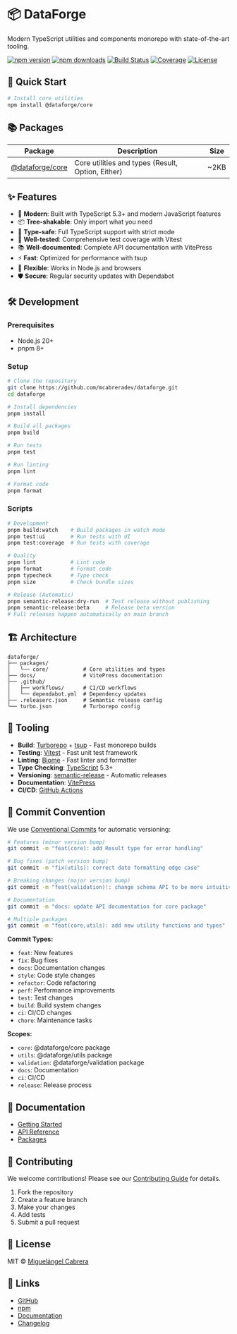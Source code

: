# 📦 DataForge

Modern TypeScript utilities and components monorepo with state-of-the-art tooling.

[![npm version](https://img.shields.io/npm/v/@dataforge/core.svg)](https://www.npmjs.com/package/@dataforge/core)
[![npm downloads](https://img.shields.io/npm/dm/@dataforge/core.svg)](https://www.npmjs.com/package/@dataforge/core)
[![Build Status](https://github.com/mcabreradev/dataforge/workflows/CI/badge.svg)](https://github.com/mcabreradev/dataforge/actions)
[![Coverage](https://codecov.io/gh/mcabreradev/dataforge/branch/main/graph/badge.svg)](https://codecov.io/gh/mcabreradev/dataforge)
[![License](https://img.shields.io/npm/l/@dataforge/core.svg)](https://github.com/mcabreradev/dataforge/blob/main/LICENSE)

## 🚀 Quick Start

```bash
# Install core utilities
npm install @dataforge/core

```

## 📚 Packages

| Package | Description | Size |
|---------|-------------|------|
| [@dataforge/core](./packages/core) | Core utilities and types (Result, Option, Either) | ~2KB |

## ✨ Features

- 🚀 **Modern**: Built with TypeScript 5.3+ and modern JavaScript features
- 📦 **Tree-shakable**: Only import what you need
- 🎯 **Type-safe**: Full TypeScript support with strict mode
- 🧪 **Well-tested**: Comprehensive test coverage with Vitest
- 📚 **Well-documented**: Complete API documentation with VitePress
- ⚡ **Fast**: Optimized for performance with tsup
- 🔧 **Flexible**: Works in Node.js and browsers
- 🛡️ **Secure**: Regular security updates with Dependabot

## 🛠️ Development

### Prerequisites

- Node.js 20+
- pnpm 8+

### Setup

```bash
# Clone the repository
git clone https://github.com/mcabreradev/dataforge.git
cd dataforge

# Install dependencies
pnpm install

# Build all packages
pnpm build

# Run tests
pnpm test

# Run linting
pnpm lint

# Format code
pnpm format
```

### Scripts

```bash
# Development
pnpm build:watch    # Build packages in watch mode
pnpm test:ui        # Run tests with UI
pnpm test:coverage  # Run tests with coverage

# Quality
pnpm lint           # Lint code
pnpm format         # Format code
pnpm typecheck      # Type check
pnpm size           # Check bundle sizes

# Release (Automatic)
pnpm semantic-release:dry-run  # Test release without publishing
pnpm semantic-release:beta     # Release beta version
# Full releases happen automatically on main branch
```

## 🏗️ Architecture

```
dataforge/
├── packages/
│   └── core/           # Core utilities and types
├── docs/               # VitePress documentation
├── .github/
│   ├── workflows/      # CI/CD workflows
│   └── dependabot.yml  # Dependency updates
├── .releaserc.json     # Semantic release config
└── turbo.json          # Turborepo config
```

## 🔧 Tooling

- **Build**: [Turborepo](https://turbo.build/) + [tsup](https://tsup.egoist.sh/) - Fast monorepo builds
- **Testing**: [Vitest](https://vitest.dev/) - Fast unit test framework
- **Linting**: [Biome](https://biomejs.dev/) - Fast linter and formatter
- **Type Checking**: [TypeScript](https://www.typescriptlang.org/) 5.3+
- **Versioning**: [semantic-release](https://semantic-release.gitbook.io/) - Automatic releases
- **Documentation**: [VitePress](https://vitepress.dev/)
- **CI/CD**: [GitHub Actions](https://github.com/features/actions)

## 📝 Commit Convention

We use [Conventional Commits](https://www.conventionalcommits.org/) for automatic versioning:

```bash
# Features (minor version bump)
git commit -m "feat(core): add Result type for error handling"

# Bug fixes (patch version bump)
git commit -m "fix(utils): correct date formatting edge case"

# Breaking changes (major version bump)
git commit -m "feat(validation)!: change schema API to be more intuitive"

# Documentation
git commit -m "docs: update API documentation for core package"

# Multiple packages
git commit -m "feat(core,utils): add new utility functions and types"
```

**Commit Types:**
- `feat`: New features
- `fix`: Bug fixes
- `docs`: Documentation changes
- `style`: Code style changes
- `refactor`: Code refactoring
- `perf`: Performance improvements
- `test`: Test changes
- `build`: Build system changes
- `ci`: CI/CD changes
- `chore`: Maintenance tasks

**Scopes:**
- `core`: @dataforge/core package
- `utils`: @dataforge/utils package
- `validation`: @dataforge/validation package
- `docs`: Documentation
- `ci`: CI/CD
- `release`: Release process

## 📖 Documentation

- [Getting Started](https://mcabreradev.github.io/dataforge/)
- [API Reference](https://mcabreradev.github.io/dataforge/api/)
- [Packages](https://mcabreradev.github.io/dataforge/packages/)

## 🤝 Contributing

We welcome contributions! Please see our [Contributing Guide](CONTRIBUTING.md) for details.

1. Fork the repository
2. Create a feature branch
3. Make your changes
4. Add tests
5. Submit a pull request

## 📄 License

MIT © [Miguelángel Cabrera](https://github.com/mcabreradev)

## 🔗 Links

- [GitHub](https://github.com/mcabreradev/dataforge)
- [npm](https://www.npmjs.com/org/dataforge)
- [Documentation](https://mcabreradev.github.io/dataforge/)
- [Changelog](CHANGELOG.md)
